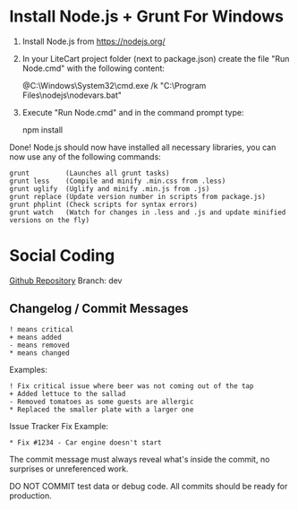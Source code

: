 # Install Node.js + Grunt For Windows

1. Install Node.js from https://nodejs.org/

2. In your LiteCart project folder (next to package.json) create the file "Run Node.cmd" with the following content:

    @C:\Windows\System32\cmd.exe /k "C:\Program Files\nodejs\nodevars.bat"

3. Execute "Run Node.cmd" and in the command prompt type:

    npm install

Done! Node.js should now have installed all necessary libraries, you can now use any of the following commands:

    grunt         (Launches all grunt tasks)
    grunt less    (Compile and minify .min.css from .less)
    grunt uglify  (Uglify and minify .min.js from .js)
    grunt replace (Update version number in scripts from package.js)
    grunt phplint (Check scripts for syntax errors)
    grunt watch   (Watch for changes in .less and .js and update minified versions on the fly)

# Social Coding

  [Github Repository](https://www.github.com/litecart/litecart)
  Branch: dev

## Changelog / Commit Messages

    ! means critical
    + means added
    - means removed
    * means changed

  Examples:

    ! Fix critical issue where beer was not coming out of the tap
    + Added lettuce to the sallad
    - Removed tomatoes as some guests are allergic
    * Replaced the smaller plate with a larger one

  Issue Tracker Fix Example:

    * Fix #1234 - Car engine doesn't start

  The commit message must always reveal what's inside the commit, no surprises or unreferenced work.

  DO NOT COMMIT test data or debug code. All commits should be ready for production.
